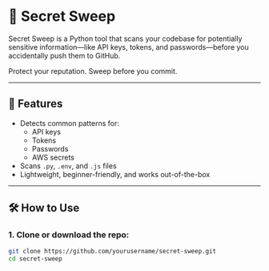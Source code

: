 # 🧹 Secret Sweep

Secret Sweep is a Python tool that scans your codebase for potentially sensitive information—like API keys, tokens, and passwords—before you accidentally push them to GitHub.

Protect your reputation. Sweep before you commit.

---

## 🚀 Features

- Detects common patterns for:
  - API keys
  - Tokens
  - Passwords
  - AWS secrets
- Scans `.py`, `.env`, and `.js` files
- Lightweight, beginner-friendly, and works out-of-the-box

---

## 🛠️ How to Use

### 1. Clone or download the repo:

```bash
git clone https://github.com/yourusername/secret-sweep.git
cd secret-sweep
